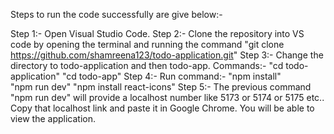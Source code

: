 Steps to run the code successfully are give below:-

Step 1:- Open Visual Studio Code.
Step 2:- Clone the repository into VS code by opening the terminal and running the command "git clone https://github.com/shamreena123/todo-application.git"
Step 3:- Change the directory to todo-application and then todo-app.
        Commands:- "cd todo-application"
                   "cd todo-app"
Step 4:- Run command:- "npm install"   
                       "npm run dev" 
                       "npm install react-icons"
Step 5:- The previous command "npm run dev" will provide a localhost number like 5173 or 5174 or 5175 etc..
         Copy that localhost link and paste it in Google Chrome. You will be able to view the application. 
                       

